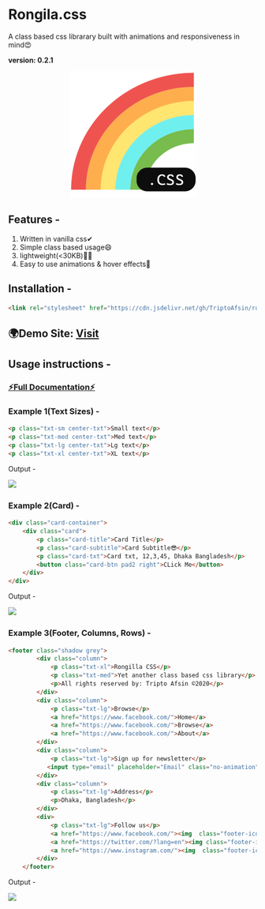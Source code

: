 # Rongila.css 

A class based css librarary built with animations and responsiveness in mind😍

**version: 0.2.1**


<p align="center"><img src="./rongila2.png" width="256px" /></p>

## Features - 
<ol>
<li> Written in vanilla css✔</li>
<li> Simple class based usage😄</li>
<li> lightweight(<30KB)🐱‍🏍</li>
<li> Easy to use animations & hover effects🤯</li>
</ol>

## Installation - 

```html
<link rel="stylesheet" href="https://cdn.jsdelivr.net/gh/TriptoAfsin/rongila-css@2.09/rongila.css">
```

<h2>🌍Demo Site: <a href="https://triptoafsin.github.io/rongila-css/"> Visit </a></h2>

<h2>Usage instructions - </h2>

<h3><a href="#">⚡Full Documentation⚡</a></h2>

### Example 1(Text Sizes) - 

```html
<p class="txt-sm center-txt">Small text</p>
<p class="txt-med center-txt">Med text</p>
<p class="txt-lg center-txt">Lg text</p>
<p class="txt-xl center-txt">XL text</p>
```  
<p>Output - </p>
<img src="https://i.imgur.com/Rbx5Jmf.png">


### Example 2(Card) - 
``` html
<div class="card-container">
    <div class="card">
        <p class="card-title">Card Title</p>
        <p class="card-subtitle">Card Subtitle😎</p>
        <p class="card-txt">Card txt, 12,3,45, Dhaka Bangladesh</p>
        <button class="card-btn pad2 right">CLick Me</button>
    </div>
</div>
```
<p>Output - </p>
<img src="https://i.imgur.com/sWcWC0t.png">


### Example 3(Footer, Columns, Rows) - 

```html
<footer class="shadow grey">
        <div class="column">
            <p class="txt-xl">Rongilla CSS</p>
            <p class="txt-med">Yet another class based css library</p>
            <p>All rights reserved by: Tripto Afsin ©2020</p>
        </div>
        <div class="column">
            <p class="txt-lg">Browse</p>
            <a href="https://www.facebook.com/">Home</a>
            <a href="https://www.facebook.com/">Browse</a>
            <a href="https://www.facebook.com/">About</a>
        </div>
        <div class="column">
            <p class="txt-lg">Sign up for newsletter</p>
           <input type="email" placeholder="Email" class="no-animation">
        </div>
        <div class="column">
            <p class="txt-lg">Address</p>
            <p>Dhaka, Bangladesh</p>
        </div>
        <div>
            <p class="txt-lg">Follow us</p>
            <a href="https://www.facebook.com/"><img  class="footer-icon" src="1200px-Facebook_Logo_%282019%29.png"></img></a>
            <a href="https://twitter.com/?lang=en"><img class="footer-icon" src="https://assets.stickpng.com/thumbs/580c43c53e.png"></img></a>
            <a href="https://www.instagram.com/"><img  class="footer-icon" src="https://upload.wikimedia.orgstagram_logo_2016.svg.png"></img></a>
        </div>
    </footer>
```
<p>Output - </p>
<img src="https://i.imgur.com/oY9ZGrz.png">
    